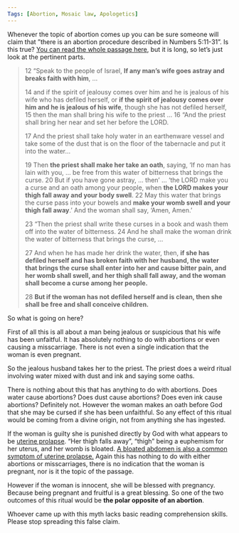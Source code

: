 ```yaml
---
Tags: [Abortion, Mosaic law, Apologetics]
---
```

Whenever the topic of abortion comes up you can be sure someone will claim that ”there is an abortion procedure described in Numbers 5:11-31”. Is this true? [You can read the whole passage here](https://biblehub.com/bsb/numbers/5.htm), but it is long, so let’s just look at the pertinent parts.

> 12 “Speak to the people of Israel, **If any man’s wife goes astray and breaks faith with him**, …
> 
> 14 and if the spirit of jealousy comes over him and he is jealous of his wife who has defiled herself, or **if the spirit of jealousy comes over him and he is jealous of his wife**, though she has not defiled herself, 15 then the man shall bring his wife to the priest … 16 “And the priest shall bring her near and set her before the LORD.
> 
> 17 And the priest shall take holy water in an earthenware vessel and take some of the dust that is on the floor of the tabernacle and put it into the water…
> 
> 19 Then **the priest shall make her take an oath**, saying, ‘If no man has lain with you, … be free from this water of bitterness that brings the curse. 20 But if you have gone astray, … then’ … ‘the LORD make you a curse and an oath among your people, when **the LORD makes your thigh fall away and your body swell**. 22 May this water that brings the curse pass into your bowels and **make your womb swell and your thigh fall away**.’ And the woman shall say, ‘Amen, Amen.’
> 
> 23 “Then the priest shall write these curses in a book and wash them off into the water of bitterness. 24 And he shall make the woman drink the water of bitterness that brings the curse, …
> 
> 27 And when he has made her drink the water, then, **if she has defiled herself and has broken faith with her husband, the water that brings the curse shall enter into her and cause bitter pain, and her womb shall swell, and her thigh shall fall away, and the woman shall become a curse among her people.**
> 
> 28 **But if the woman has not defiled herself and is clean, then she shall be free and shall conceive children.**

So what is going on here?

First of all this is all about a man being jealous or suspicious that his wife has been unfaitful. It has absolutely nothing to do with abortions or even causing a misscarriage. There is not even a single indication that the woman is even pregnant.

So the jealous husband takes her to the priest. The priest does a weird ritual involving water mixed with dust and ink and saying some oaths.

There is nothing about this that has anything to do with abortions. Does water cause abortions? Does dust cause abortions? Does even ink cause abortions? Definitely not. However the woman makes an oath before God that she may be cursed if she has been unfaithful. So any effect of this ritual would be coming from a divine origin, not from anything she has ingested.

If the woman is guilty she is punished directly by God with what appears to be [uterine prolapse](https://www.mayoclinic.org/diseases-conditions/uterine-prolapse/symptoms-causes/syc-20353458). “Her thigh falls away”, “thigh” being a euphemism for her uterus, and her womb is bloated. [A bloated abdomen is also a common symptom of uterine prolapse.](https://www.pelvicexercises.com.au/prolapse-diet/) Again this has nothing to do with either abortions or misscarriages, there is no indication that the woman is pregnant, nor is it the topic of the passage.

However if the woman is innocent, she will be blessed with pregnancy. Because being pregnant and fruitful is a great blessing. So one of the two outcomes of this ritual would be **the polar opposite of an abortion**.

Whoever came up with this myth lacks basic reading comprehension skills. Please stop spreading this false claim.
